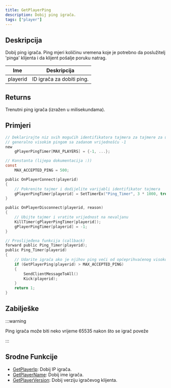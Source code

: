 ```yaml
---
title: GetPlayerPing
description: Dobij ping igrača.
tags: ["player"]
---
```


## Deskripcija

Dobij ping igrača. Ping mjeri količinu vremena koje je potrebno da poslužitelj 'pinga' klijenta i da klijent pošalje poruku natrag.

| Ime      | Deskripcija               |
| -------- | ------------------------- |
| playerid | ID igrača za dobiti ping. |

## Returns

Trenutni ping igrača (izražen u milisekundama).

## Primjeri

```c
// Deklarirajte niz svih mogućih identifikatora tajmera za tajmere za udaranje igrača s
// generalno visokim pingom sa zadanom vrijednošću -1
new
    gPlayerPingTimer[MAX_PLAYERS] = {-1, ...};

// Konstanta (lijepa dokumentacija :))
const
    MAX_ACCEPTED_PING = 500;

public OnPlayerConnect(playerid)
{
    // Pokrenite tajmer i dodijelite varijabli identifikator tajmera
    gPlayerPingTimer[playerid] = SetTimerEx("Ping_Timer", 3 * 1000, true, "i", playerid);
}

public OnPlayerDisconnect(playerid, reason)
{
    // Ubijte tajmer i vratite vrijednost na nevaljanu
    KillTimer(gPlayerPingTimer[playerid]);
    gPlayerPingTimer[playerid] = -1;
}

// Proslijeđena funkcija (callback)
forward public Ping_Timer(playerid);
public Ping_Timer(playerid)
{
    // Udarite igrača ako je njihov ping veći od općeprihvaćenog visokog pinga
    if (GetPlayerPing(playerid) > MAX_ACCEPTED_PING)
    {
        SendClientMessageToAll()
        Kick(playerid);
    }
    return 1;
}
```

## Zabilješke

:::warning

Ping igrača može biti neko vrijeme 65535 nakon što se igrač poveže

:::

## Srodne Funkcije

- [GetPlayerIp](GetPlayerIp): Dobij IP igrača.
- [GetPlayerName](GetPlayerName): Dobij ime igrača.
- [GetPlayerVersion](GetPlayerVersion): Dobij verziju igračevog klijenta.
